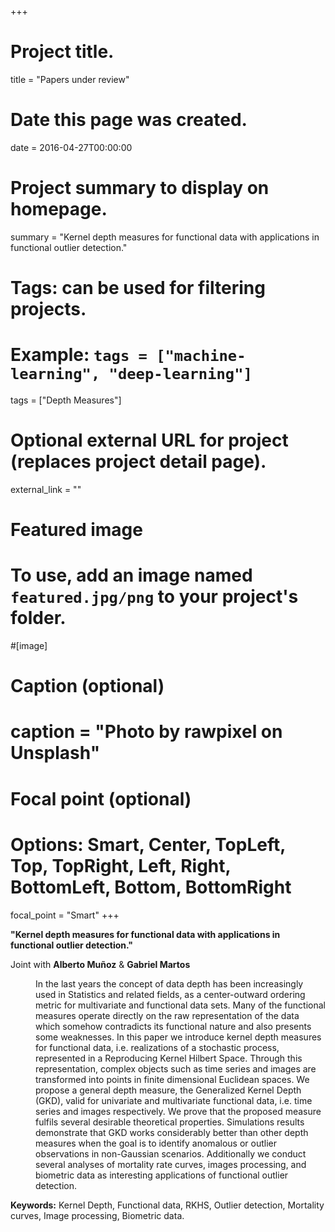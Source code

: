 +++
# Project title.
title = "Papers under review"

# Date this page was created.
date = 2016-04-27T00:00:00

# Project summary to display on homepage.
summary = "Kernel depth measures for functional data with applications in functional outlier detection."

# Tags: can be used for filtering projects.
# Example: `tags = ["machine-learning", "deep-learning"]`
tags = ["Depth Measures"]

# Optional external URL for project (replaces project detail page).
external_link = ""

# Featured image
# To use, add an image named `featured.jpg/png` to your project's folder. 
#[image]
  # Caption (optional)
#  caption = "Photo by rawpixel on Unsplash"
  
  # Focal point (optional)
  # Options: Smart, Center, TopLeft, Top, TopRight, Left, Right, BottomLeft, Bottom, BottomRight
  focal_point = "Smart"
+++

**"Kernel depth measures for functional data with applications in functional outlier detection."**

Joint with **Alberto Muñoz** & **Gabriel Martos**

<dd> In the last years the concept of data depth has been increasingly used in Statistics and related fields, as a center-outward ordering metric for multivariate and functional data sets. Many of the functional measures operate directly on the raw representation of the data which somehow contradicts its functional nature and also presents some weaknesses. In this paper we introduce kernel depth measures for functional data, i.e. realizations of a stochastic process, represented in a Reproducing Kernel Hilbert Space. Through this representation, complex objects such as time series and images are transformed into points in finite dimensional Euclidean spaces. We propose a general depth measure, the Generalized Kernel Depth (GKD), valid for univariate and multivariate functional data, i.e. time series and images respectively. We prove that the proposed measure fulfils several desirable theoretical properties. Simulations results demonstrate that GKD works considerably better than other depth measures when the goal is to identify anomalous or outlier observations in non-Gaussian scenarios. Additionally we conduct several analyses of mortality rate curves, images processing, and biometric data as interesting applications of functional outlier detection.</dd>

**Keywords:** Kernel Depth, Functional data, RKHS, Outlier detection, Mortality curves, Image
processing, Biometric data.

